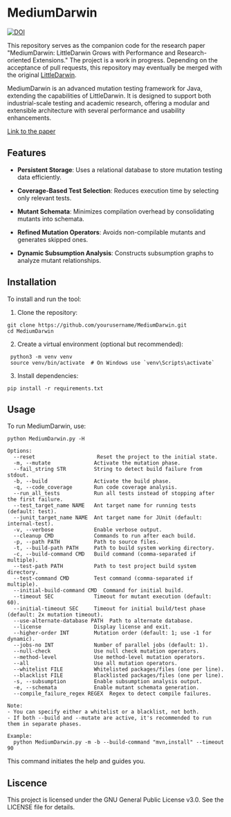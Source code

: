 # MediumDarwin
[![DOI](https://zenodo.org/badge/1024202471.svg)](https://doi.org/10.5281/zenodo.16365369)

This repository serves as the companion code for the research paper "MediumDarwin: LittleDarwin Grows with Performance and Research-oriented Extensions." The project is a work in progress. Depending on the acceptance of pull requests, this repository may eventually be merged with the original [LittleDarwin](https://github.com/aliparsai/LittleDarwin).

MediumDarwin is an advanced mutation testing framework for Java, extending the capabilities of LittleDarwin. It is designed to support both industrial-scale testing and academic research, offering a modular and extensible architecture with several performance and usability enhancements.

[Link to the paper](https://github.com/ComplexSoftwareLab/MediumDarwin/blob/main/tool%20paper/ICSME2025.pdf)

Features
--------
*   **Persistent Storage**: Uses a relational database to store mutation testing data efficiently.
    
*   **Coverage-Based Test Selection**: Reduces execution time by selecting only relevant tests.
    
*   **Mutant Schemata**: Minimizes compilation overhead by consolidating mutants into schemata.
    
*   **Refined Mutation Operators**: Avoids non-compilable mutants and generates skipped ones.
    
*   **Dynamic Subsumption Analysis**: Constructs subsumption graphs to analyze mutant relationships.

Installation
------------
To install and run the tool:

1.  Clone the repository:

```
git clone https://github.com/yourusername/MediumDarwin.git
cd MediumDarwin
 ```
2.  Create a virtual environment (optional but recommended):

```
 python3 -m venv venv
 source venv/bin/activate  # On Windows use `venv\Scripts\activate`
 ```

3.  Install dependencies:

```
pip install -r requirements.txt
```

Usage
-----

To run MediumDarwin, use:

```
python MediumDarwin.py -H

Options:
  --reset                    Reset the project to the initial state.
  -m, --mutate              Activate the mutation phase.
  --fail_string STR         String to detect build failure from stdout.
  -b, --build               Activate the build phase.
  -q, --code_coverage       Run code coverage analysis.
  --run_all_tests           Run all tests instead of stopping after the first failure.
  --test_target_name NAME   Ant target name for running tests (default: test).
  --junit_target_name NAME  Ant target name for JUnit (default: internal-test).
  -v, --verbose             Enable verbose output.
  --cleanup CMD             Commands to run after each build.
  -p, --path PATH           Path to source files.
  -t, --build-path PATH     Path to build system working directory.
  -c, --build-command CMD   Build command (comma-separated if multiple).
  --test-path PATH          Path to test project build system directory.
  --test-command CMD        Test command (comma-separated if multiple).
  --initial-build-command CMD  Command for initial build.
  --timeout SEC             Timeout for mutant execution (default: 60).
  --initial-timeout SEC     Timeout for initial build/test phase (default: 2x mutation timeout).
  --use-alternate-database PATH  Path to alternate database.
  --license                 Display license and exit.
  --higher-order INT        Mutation order (default: 1; use -1 for dynamic).
  --jobs-no INT             Number of parallel jobs (default: 1).
  --null-check              Use null check mutation operators.
  --method-level            Use method-level mutation operators.
  --all                     Use all mutation operators.
  --whitelist FILE          Whitelisted packages/files (one per line).
  --blacklist FILE          Blacklisted packages/files (one per line).
  -s, --subsumption         Enable subsumption analysis output.
  -e, --schemata            Enable mutant schemata generation.
  --compile_failure_regex REGEX  Regex to detect compile failures.

Note:
- You can specify either a whitelist or a blacklist, not both.
- If both --build and --mutate are active, it's recommended to run them in separate phases.

Example:
  python MediumDarwin.py -m -b --build-command "mvn,install" --timeout 90

```

This command initiates the help and guides you.

Liscence
--------
This project is licensed under the GNU General Public License v3.0. See the LICENSE file for details.
